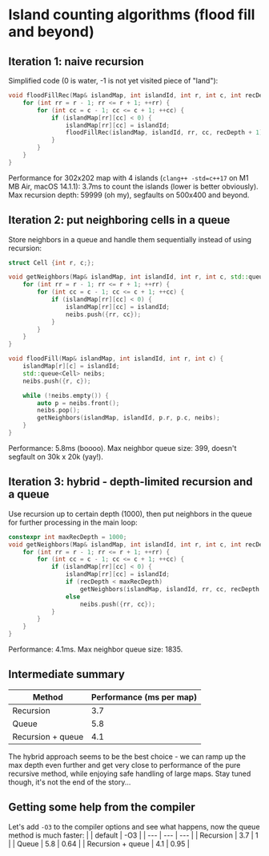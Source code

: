 # Island counting algorithms (flood fill and beyond)

## Iteration 1: naive recursion

Simplified code (0 is water, -1 is not yet visited piece of "land"):

```cpp
void floodFillRec(Map& islandMap, int islandId, int r, int c, int recDepth) {
    for (int rr = r - 1; rr <= r + 1; ++rr) {
        for (int cc = c - 1; cc <= c + 1; ++cc) {
            if (islandMap[rr][cc] < 0) {
                islandMap[rr][cc] = islandId;
                floodFillRec(islandMap, islandId, rr, cc, recDepth + 1);
            }
        }
    }
}
```
Performance for 302x202 map with 4 islands (`clang++ -std=c++17` on M1 MB Air, macOS 14.1.1): 3.7ms to count the islands (lower is better obviously). Max recursion depth: 59999 (oh my), segfaults on 500x400 and beyond.

## Iteration 2: put neighboring cells in a queue

Store neighbors in a queue and handle them sequentially instead of using recursion:

```cpp
struct Cell {int r, c;};

void getNeighbors(Map& islandMap, int islandId, int r, int c, std::queue<Cell>& neibs) {
    for (int rr = r - 1; rr <= r + 1; ++rr) {
        for (int cc = c - 1; cc <= c + 1; ++cc) {
            if (islandMap[rr][cc] < 0) {
                islandMap[rr][cc] = islandId;
                neibs.push({rr, cc});
            }
        }
    }
}

void floodFill(Map& islandMap, int islandId, int r, int c) {
    islandMap[r][c] = islandId;
    std::queue<Cell> neibs;
    neibs.push({r, c});

    while (!neibs.empty()) {
        auto p = neibs.front();
        neibs.pop();
        getNeighbors(islandMap, islandId, p.r, p.c, neibs);
    }
}
```
Performance: 5.8ms (boooo). Max neighbor queue size: 399, doesn't segfault on 30k x 20k (yay!).

## Iteration 3: hybrid - depth-limited recursion and a queue

Use recursion up to certain depth (1000), then put neighbors in the queue for further processing in the main loop:
```cpp
constexpr int maxRecDepth = 1000;
void getNeighbors(Map& islandMap, int islandId, int r, int c, int recDepth, std::queue<Cell>& neibs) {
    for (int rr = r - 1; rr <= r + 1; ++rr) {
        for (int cc = c - 1; cc <= c + 1; ++cc) {
            if (islandMap[rr][cc] < 0) {
                islandMap[rr][cc] = islandId;
                if (recDepth < maxRecDepth)
                    getNeighbors(islandMap, islandId, rr, cc, recDepth + 1, neibs);
                else
                    neibs.push({rr, cc});
            }
        }
    }
}
```
Performance: 4.1ms. Max neighbor queue size: 1835.

## Intermediate summary

| Method | Performance (ms per map)  |
| --- | --- |
| Recursion | 3.7 |
| Queue | 5.8 |
| Recursion + queue | 4.1 |

The hybrid approach seems to be the best choice - we can ramp up the max depth even further and get very close to performance of the pure recursive method, while enjoying safe handling of large maps. Stay tuned though, it's not the end of the story...

## Getting some help from the compiler
Let's add `-O3` to the compiler options and see what happens, now the queue method is much faster:
| | default | -O3 |
| --- | --- | --- |
| Recursion | 3.7 | 1 |
| Queue | 5.8 | 0.64 |
| Recursion + queue | 4.1 | 0.95 |
